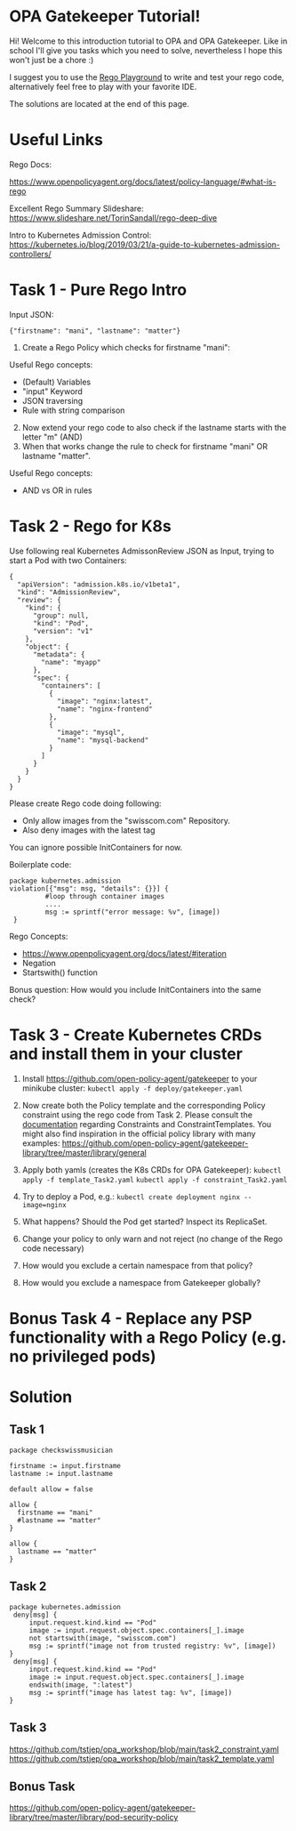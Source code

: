 # OPA Gatekeeper Tutorial!

Hi! Welcome to this introduction tutorial to OPA and OPA Gatekeeper.
Like in school I'll give you tasks which you need to solve, nevertheless I hope this won't just be a chore :)

I suggest you to use the [Rego Playground](https://play.openpolicyagent.org/) to write and test your rego code, alternatively feel free to play with your favorite IDE.

The solutions are located at the end of this page.

# Useful Links
Rego Docs:

https://www.openpolicyagent.org/docs/latest/policy-language/#what-is-rego

Excellent Rego Summary Slideshare:
https://www.slideshare.net/TorinSandall/rego-deep-dive

Intro to Kubernetes Admission Control:
https://kubernetes.io/blog/2019/03/21/a-guide-to-kubernetes-admission-controllers/

# Task 1 - Pure Rego Intro
Input JSON:

    {"firstname": "mani", "lastname": "matter"}

 1. Create a Rego Policy which checks for firstname "mani":

Useful Rego concepts: 

 - (Default) Variables
 - "input" Keyword
 - JSON traversing
 - Rule with string comparison

2. Now extend your rego code to also check if the lastname starts with the letter "m" (AND)
3. When that works change the rule to check for firstname "mani" OR lastname "matter".

Useful Rego concepts: 

 - AND vs OR in rules

# Task 2 - Rego for K8s
Use following real Kubernetes AdmissonReview JSON as Input, trying to start a Pod with two Containers:

    {
      "apiVersion": "admission.k8s.io/v1beta1",
      "kind": "AdmissionReview",
      "review": {
        "kind": {
          "group": null,
          "kind": "Pod",
          "version": "v1"
        },
        "object": {
          "metadata": {
            "name": "myapp"
          },
          "spec": {
            "containers": [
              {
                "image": "nginx:latest",
                "name": "nginx-frontend"
              },
              {
                "image": "mysql",
                "name": "mysql-backend"
              }
            ]
          }
        }
      }
    }

Please create Rego code doing following: 
 - Only allow images from the "swisscom.com" Repository.
 - Also deny images with the latest tag
 
You can ignore possible InitContainers for now.

Boilerplate code:

    package kubernetes.admission
    violation[{"msg": msg, "details": {}}] {
             #loop through container images
             ....
             msg := sprintf("error message: %v", [image])
     }

Rego Concepts:

 - https://www.openpolicyagent.org/docs/latest/#iteration
 - Negation
 - Startswith() function

Bonus question:
How would you include InitContainers into the same check?

# Task 3 - Create Kubernetes CRDs and install them in your cluster
 1. Install https://github.com/open-policy-agent/gatekeeper to your minikube cluster:
 `kubectl apply -f deploy/gatekeeper.yaml`


 2. Now create both the Policy template and the corresponding Policy constraint using the rego code from Task 2. 
Please consult the [documentation](https://github.com/open-policy-agent/frameworks/tree/master/constraint#opa-constraint-framework) regarding Constraints and ConstraintTemplates. 
You might also find inspiration in the official policy library with many examples:
https://github.com/open-policy-agent/gatekeeper-library/tree/master/library/general
2. Apply both yamls (creates the K8s CRDs for OPA Gatekeeper):
`kubectl apply -f template_Task2.yaml`
`kubectl apply -f constraint_Task2.yaml`
3. Try to deploy a Pod, e.g.:
`kubectl create deployment nginx --image=nginx`
4. What happens? Should the Pod get started? Inspect its ReplicaSet.
5. Change your policy to only warn and not reject (no change of the Rego code necessary)
6. How would you exclude a certain namespace from that policy?
7. How would you exclude a namespace from Gatekeeper globally?


# Bonus Task 4 - Replace any PSP functionality with a Rego Policy (e.g. no privileged pods)


# Solution

## Task 1

    package checkswissmusician
     
    firstname := input.firstname
    lastname := input.lastname
     
    default allow = false
     
    allow {
      firstname == "mani"
      #lastname == "matter"
    }
    
    allow {
      lastname == "matter"
    }

## Task 2

    package kubernetes.admission
     deny[msg] {
         input.request.kind.kind == "Pod"
         image := input.request.object.spec.containers[_].image
         not startswith(image, "swisscom.com")
         msg := sprintf("image not from trusted registry: %v", [image])
    }
     deny[msg] {
         input.request.kind.kind == "Pod"
         image := input.request.object.spec.containers[_].image
         endswith(image, ":latest")
         msg := sprintf("image has latest tag: %v", [image])
    }

## Task 3
https://github.com/tstjep/opa_workshop/blob/main/task2_constraint.yaml
https://github.com/tstjep/opa_workshop/blob/main/task2_template.yaml

## Bonus Task
https://github.com/open-policy-agent/gatekeeper-library/tree/master/library/pod-security-policy
